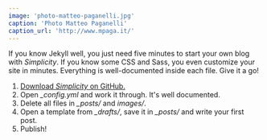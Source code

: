 ```yaml
---
image: 'photo-matteo-paganelli.jpg'
caption: 'Photo Matteo Paganelli'
caption_url: 'http://www.mpaga.it/'
---
```

If you know Jekyll well, you just need five minutes to start your own blog with *Simplicity*. If you know some CSS and Sass, you even customize your site in minutes. Everything is well-documented inside each file. Give it a go!

<!--more-->

1. [Download *Simplicity* on GitHub.](https://github.com/Phlow/simplicity)
2. Open *_config.yml* and work it through. It's well documented.
3. Delete all files in *_posts/* and *images/*.
4. Open a template from *_drafts/*, save it in *_posts/* and write your first post.
5. Publish!